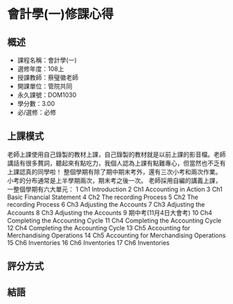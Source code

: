 # 會計學(一)修課心得
## 概述
- 課程名稱：會計學(一)
- 選修年度：108上
- 授課教師：蔡璧徽老師
- 開課單位：管院共同  
- 永久課號：DOM1030
- 學分數：3.00
- 必/選修：必修

## 上課模式
老師上課使用自己錄製的教材上課，自己錄製的教材就是以前上課的影音檔。老師講話有很多贅詞，聽起來有點吃力，我個人認為上課有點難專心，但當然也不乏有上課認真的同學啦！
整個學期有除了期中期末考外，還有三次小考和兩次作業。小考的分布通常是上半學期兩次，期末考之後一次。
老師採用自編的講義上課，一整個學期有六大單元：
1	 	Ch1 Introduction 
2	 	Ch1 Accounting in Action 
3	 	Ch1 Basic Financial Statement 
4	 	Ch2 The recording Process 
5	 	Ch2 The recording Process 
6	 	Ch3 Adjusting the Accounts 
7	 	Ch3 Adjusting the Accounts 
8	 	Ch3 Adjusting the Accounts 
9	 	期中考(11月4日大會考) 
10	 	Ch4 Completing the Accounting Cycle 
11	 	Ch4 Completing the Accounting Cycle 
12	 	Ch4 Completing the Accounting Cycle 
13	 	Ch5 Accounting for Merchandising Operations 
14	 	Ch5 Accounting for Merchandising Operations 
15	 	Ch6 Inventories 
16	 	Ch6 Inventories 
17	 	Ch6 Inventories 
## 評分方式

## 結語


